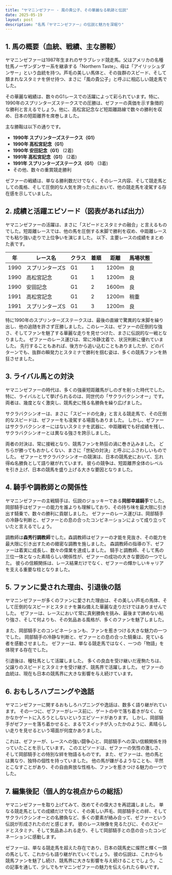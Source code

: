 ```yaml
---
title: "ヤマニンゼファー - 風の貴公子、その華麗なる軌跡と伝説"
date: 2025-05-19
layout: post
description: "名馬『ヤマニンゼファー』の伝説と魅力を深堀り"
---
```


## 1. 馬の概要（血統、戦績、主な勝鞍）

ヤマニンゼファーは1987年生まれのサラブレッド競走馬。父はアメリカの名種牡馬ノーザンダンサー系を継承する「Northern Taste」、母は「アイリッシュダンサー」という血統を持つ。芦毛の美しい馬体と、その抜群のスピード、そして類まれなスタミナを併せ持つ、まさに「風の貴公子」と呼ぶに相応しい競走馬でした。  

その華麗な戦績は、数々のG1レースでの活躍によって彩られています。特に、1990年のスプリンターズステークスでの圧勝は、ゼファーの真価を示す象徴的な勝利と言えるでしょう。他に、高松宮記念など短距離路線で数々の勝利を収め、日本の短距離界を席巻しました。  

主な勝鞍は以下の通りです。

* **1990年 スプリンターズステークス（G1）**
* **1990年 高松宮記念（G1）**
* **1990年 安田記念（G1）**  (2着)
* **1991年 高松宮記念（G1）** (2着)
* **1991年 スプリンターズステークス（G1）** (3着)
* その他、数々の重賞競走勝利

ゼファーの戦績は、単なる勝利数だけでなく、そのレース内容、そして競走馬としての風格、そして圧倒的な人気を誇った点において、他の競走馬を凌駕する存在感を示していました。


## 2. 成績と活躍エピソード（図表があれば出力）

ヤマニンゼファーの活躍は、まさに「スピードとスタミナの融合」と言えるものでした。短距離レースでは、他の馬を圧倒する末脚で勝利を収め、中距離レースでも粘り強い走りで上位争いを演じました。  以下、主要レースの成績をまとめた表です。

| 年 | レース名           | クラス | 着順 | 距離 | 馬場状態 |
|---|--------------------|-------|------|------|----------|
| 1990 | スプリンターズS     | G1    | 1    | 1200m| 良       |
| 1990 | 高松宮記念         | G1    | 1    | 1200m| 良       |
| 1990 | 安田記念           | G1    | 2    | 1600m| 良       |
| 1991 | 高松宮記念         | G1    | 2    | 1200m| 稍重     |
| 1991 | スプリンターズS     | G1    | 3    | 1200m| 良       |


特に1990年のスプリンターズステークスは、最後の直線で驚異的な末脚を繰り出し、他の追随を許さず圧勝しました。このレースは、ゼファーの圧倒的な強さ、そしてファンを魅了する華麗な走りを見せつけた、まさに伝説的な一戦となりました。  ゼファーのレース運びは、常に冷静沈着で、状況判断に優れていました。  先行することもあれば、後方から追い込むこともありましたが、どのパターンでも、抜群の瞬発力とスタミナで勝利を掴む姿は、多くの競馬ファンを熱狂させました。


## 3. ライバル馬との対決

ヤマニンゼファーの時代は、多くの強豪短距離馬がしのぎを削った時代でした。  特に、ライバルとして挙げられるのは、同世代の「サクラバクシンオー」です。  両者は、幾度となく激突し、競馬史に残る名勝負を繰り広げました。  

サクラバクシンオーは、まさに「スピードの化身」と言える競走馬で、その圧倒的なスピードは、ゼファーをも凌駕する場面もありました。  しかし、ゼファーはサクラバクシンオーにはないスタミナを武器に、中距離戦でも好成績を残し、サクラバクシンオーとは異なる強さを誇示しました。  

両者の対決は、常に接戦となり、競馬ファンを熱狂の渦に巻き込みました。  どちらが勝ってもおかしくない、まさに「世紀の対決」と呼ぶにふさわしいものでした。  ゼファーとサクラバクシンオーの競演は、日本の競馬史において、忘れ得ぬ名勝負として語り継がれています。  彼らの競争は、短距離界全体のレベルを引き上げ、日本の競馬を盛り上げる大きな要因となりました。


## 4. 騎手や調教師との関係性

ヤマニンゼファーの主戦騎手は、伝説のジョッキーである**岡部幸雄騎手**でした。岡部騎手はゼファーの能力を誰よりも理解しており、その持ち味を最大限に引き出す騎乗で、数々の勝利に貢献しました。  ゼファーのレース運びは、岡部騎手の冷静な判断と、ゼファーとの息の合ったコンビネーションによって成り立っていたと言えるでしょう。  

調教師は**森秀行調教師**でした。森調教師はゼファーの才能を見抜き、その能力を最大限に引き出すための緻密な調教を施しました。  森調教師の指導の下、ゼファーは着実に成長し、数々の偉業を達成しました。  騎手と調教師、そして馬の三位一体となった素晴らしい関係性が、ゼファーの成功の大きな要因の一つでした。  彼らの信頼関係は、レース結果だけでなく、ゼファーの輝かしいキャリアを支える重要な柱となりました。


## 5. ファンに愛された理由、引退後の話

ヤマニンゼファーが多くのファンに愛された理由は、その美しい芦毛の馬体、そして圧倒的なスピードとスタミナを兼ね備えた華麗な走りだけではありませんでした。  ゼファーは、レースにおいて常に真剣勝負を挑み、最後まで諦めない粘り強さ、そして何よりも、その気品ある風格が、多くのファンを魅了しました。  

また、岡部騎手とのコンビネーションも、ファンを惹きつける大きな魅力の一つでした。  岡部騎手の冷静な判断と、ゼファーとの息の合った騎乗は、見ている者を感動させました。  ゼファーは、単なる競走馬ではなく、一つの「物語」を体現する存在でした。  

引退後は、種牡馬として活躍しました。  多くの良血を受け継いだ産駒たちは、父譲りのスピードとスタミナを受け継ぎ、競馬界で活躍しました。  ゼファーの血統は、現在も日本の競馬界に大きな影響を与え続けています。


## 6. おもしろハプニングや逸話

ヤマニンゼファーに関するおもしろハプニングや逸話は、数多く語り継がれています。  その一つに、ゼファーがレース前に、ゲートの中で落ち着きがなく、なかなかゲートに入ろうとしないというエピソードがあります。  しかし、岡部騎手がゼファーを落ち着かせると、まるでスイッチが入ったかのように、素晴らしい走りを見せるという場面が何度かありました。  

これは、ゼファーが、レースへの強い闘争心と、岡部騎手への深い信頼関係を持っていたことを示しています。  このエピソードは、ゼファーの気性の激しさ、そして岡部騎手との特別な絆を物語るものです。  また、ゼファーは、他の馬とは異なり、独特の個性を持っていました。  他の馬が嫌がるようなことも、平然とこなすことがあり、その自由奔放な性格も、ファンを惹きつける魅力の一つでした。


## 7. 編集後記（個人的な視点からの総括）

ヤマニンゼファーを取り上げてみて、改めてその偉大さを再認識しました。  単なる競走馬としての成績だけでなく、その美しい芦毛、岡部騎手との絆、そしてサクラバクシンオーとの名勝負など、多くの要素が絡み合って、ゼファーという伝説が形成されたのだと感じます。  彼のレース映像を見るたびに、そのスピードとスタミナ、そして気品あふれる走り、そして岡部騎手との息の合ったコンビネーションに感動します。  

ゼファーは、単なる競走馬を超えた存在であり、日本の競馬史に燦然と輝く一頭の馬として、これからも語り継がれていくでしょう。  彼の伝説は、これからも競馬ファンを魅了し続け、競馬界に大きな影響を与え続けることでしょう。  この記事を通して、少しでもヤマニンゼファーの魅力を伝えられたら幸いです。
